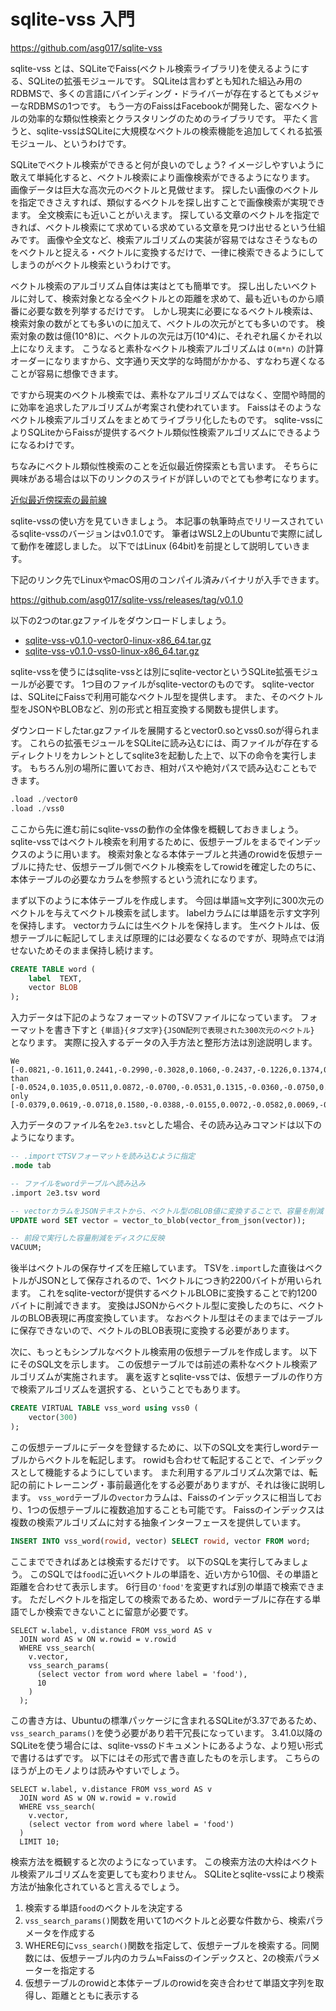 # sqlite-vss 入門

<https://github.com/asg017/sqlite-vss>

sqlite-vss とは、SQLiteでFaiss(ベクトル検索ライブラリ)を使えるようにする、SQLiteの拡張モジュールです。
SQLiteは言わずとも知れた組込み用のRDBMSで、多くの言語にバインディング・ドライバーが存在するとてもメジャーなRDBMSの1つです。
もう一方のFaissはFacebookが開発した、密なベクトルの効率的な類似性検索とクラスタリングのためのライブラリです。
平たく言うと、sqlite-vssはSQLiteに大規模なベクトルの検索機能を追加してくれる拡張モジュール、というわけです。

SQLiteでベクトル検索ができると何が良いのでしょう?
イメージしやすいように敢えて単純化すると、ベクトル検索により画像検索ができるようになります。
画像データは巨大な高次元のベクトルと見做せます。
探したい画像のベクトルを指定できさえすれば、類似するベクトルを探し出すことで画像検索が実現できます。
全文検索にも近いことがいえます。
探している文章のベクトルを指定できれば、ベクトル検索にて求めている求めている文章を見つけ出せるという仕組みです。
画像や全文など、検索アルゴリズムの実装が容易ではなさそうなものをベクトルと捉える・ベクトルに変換するだけで、一律に検索できるようにしてしまうのがベクトル検索というわけです。

ベクトル検索のアルゴリズム自体は実はとても簡単です。
探し出したいベクトルに対して、検索対象となる全ベクトルとの距離を求めて、最も近いものから順番に必要な数を列挙するだけです。
しかし現実に必要になるベクトル検索は、検索対象の数がとても多いのに加えて、ベクトルの次元がとても多いのです。
検索対象の数は億(10^8)に、ベクトルの次元は万(10^4)に、それぞれ届くかそれ以上になりえます。
こうなると素朴なベクトル検索アルゴリズムは `O(m*n)` の計算オーダーになりますから、文字通り天文学的な時間がかかる、すなわち遅くなることが容易に想像できます。

ですから現実のベクトル検索では、素朴なアルゴリズムではなく、空間や時間的に効率を追求したアルゴリズムが考案され使われています。
Faissはそのようなベクトル検索アルゴリズムをまとめてライブラリ化したものです。
sqlite-vssによりSQLiteからFaissが提供するベクトル類似性検索アルゴリズムにできるようになるわけです。

ちなみにベクトル類似性検索のことを近似最近傍探索とも言います。
そちらに興味がある場合は以下のリンクのスライドが詳しいのでとても参考になります。

[近似最近傍探索の最前線](https://speakerdeck.com/matsui_528/jin-si-zui-jin-bang-tan-suo-falsezui-qian-xian)

sqlite-vssの使い方を見ていきましょう。
本記事の執筆時点でリリースされているsqlite-vssのバージョンはv0.1.0です。
筆者はWSL2上のUbuntuで実際に試して動作を確認しました。
以下ではLinux (64bit)を前提として説明していきます。

下記のリンク先でLinuxやmacOS用のコンパイル済みバイナリが入手できます。

<https://github.com/asg017/sqlite-vss/releases/tag/v0.1.0>

以下の2つのtar.gzファイルをダウンロードしましょう。

* [sqlite-vss-v0.1.0-vector0-linux-x86\_64.tar.gz](https://github.com/asg017/sqlite-vss/releases/download/v0.1.0/sqlite-vss-v0.1.0-vector0-linux-x86_64.tar.gz)
* [sqlite-vss-v0.1.0-vss0-linux-x86\_64.tar.gz](https://github.com/asg017/sqlite-vss/releases/download/v0.1.0/sqlite-vss-v0.1.0-vss0-linux-x86_64.tar.gz)

sqlite-vssを使うにはsqlite-vssとは別にsqlite-vectorというSQLite拡張モジュールが必要です。
1つ目のファイルがsqlite-vectorのものです。
sqlite-vectorは、SQLiteにFaissで利用可能なベクトル型を提供します。
また、そのベクトル型をJSONやBLOBなど、別の形式と相互変換する関数も提供します。

ダウンロードしたtar.gzファイルを展開するとvector0.soとvss0.soが得られます。
これらの拡張モジュールをSQLiteに読み込むには、両ファイルが存在するディレクトリをカレントとしてsqlite3を起動した上で、以下の命令を実行します。
もちろん別の場所に置いておき、相対パスや絶対パスで読み込むこともできます。

```sql
.load ./vector0
.load ./vss0
```

ここから先に進む前にsqlite-vssの動作の全体像を概観しておきましょう。
sqlite-vssではベクトル検索を利用するために、仮想テーブルをまるでインデックスのように用います。
検索対象となる本体テーブルと共通のrowidを仮想テーブルに持たせ、仮想テーブル側でベクトル検索をしてrowidを確定したのちに、本体テーブルの必要なカラムを参照するという流れになります。

まず以下のように本体テーブルを作成します。
今回は単語≒文字列に300次元のベクトルを与えてベクトル検索を試します。
labelカラムには単語を示す文字列を保持します。
vectorカラムには生ベクトルを保持します。
生ベクトルは、仮想テーブルに転記してしまえば原理的には必要なくなるのですが、現時点では消せないためそのまま保持し続けます。

```sql
CREATE TABLE word (
    label  TEXT,
    vector BLOB
);
```

入力データは下記のようなフォーマットのTSVファイルになっています。
フォーマットを書き下すと `{単語}{タブ文字}{JSON配列で表現された300次元のベクトル}` となります。
実際に投入するデータの入手方法と整形方法は別途説明します。

```
We  [-0.0821,-0.1611,0.2441,-0.2990,-0.3028,0.1060,-0.2437,-0.1226,0.1374,0.1490,-0.0228,0.0054,-0.1595,0.0336,0.2017,0.2324,-0.1462,-0.1905,-0.2781,0.0106,0.0651,0.0706,-0.2047,-0.1994,0.0149,-0.3776,0.1781,0.0514,-0.1619,0.2291,0.0279,-0.1186,-0.1792,0.1939,-0.0970,0.1471,-0.0101,-0.1104,-0.2486,-0.0117,0.2051,-0.0278,0.0192,0.5304,0.4527,0.1338,0.1232,0.3154,0.1811,0.1945,-0.0093,0.0118,0.0760,-0.2360,-0.0267,-0.0657,-0.0538,-0.0710,-0.3604,0.0367,-0.0173,-0.0384,-0.1370,-0.3618,0.0670,0.0206,0.0858,-0.0429,0.0779,0.0551,-0.0707,-0.0369,0.2544,-0.0073,0.1371,-0.1381,-0.2369,-0.0129,-0.4998,0.1831,0.1699,0.0610,0.0969,0.0089,0.2893,-0.0723,-0.1245,0.0196,-0.1512,0.0287,0.1026,-0.1087,0.8751,0.0838,0.0480,-0.1740,-0.0423,-0.1672,0.0639,-0.1655,0.0429,-0.1362,-0.2363,-0.3844,-0.1241,0.0126,0.0827,-0.3181,-0.0370,-0.0307,-0.0421,-0.0900,0.0864,-0.0597,0.0009,0.0966,0.0214,-0.0590,-0.1057,-0.0235,-0.1137,0.0385,-0.1248,0.0281,0.1239,-0.3581,0.2045,-0.0774,0.0033,0.0017,-0.3064,-0.2814,0.0396,-0.2163,0.2555,-0.1066,-0.5955,0.1830,-0.1699,-0.0194,-0.2643,0.0760,0.0240,-0.1579,0.2914,0.1024,-0.5699,0.1518,0.0668,-0.2326,0.2135,0.0606,0.1075,-0.1528,0.0938,-0.1827,0.3708,0.1333,-0.3536,0.4351,-0.1435,-0.0233,-0.0719,-0.1260,0.0060,-0.0641,0.1225,0.1473,0.1948,-0.0049,-0.0572,-0.0864,0.3352,-0.0504,-0.0461,0.1257,-0.0448,-0.1733,0.1190,-0.0820,0.1000,0.3854,0.0453,0.4960,0.3680,-0.1299,0.2635,-0.2368,-0.1699,0.0119,0.0295,-0.1294,-0.1751,0.3347,-0.1617,0.0016,-0.1284,0.1213,0.0569,-0.0667,0.1992,-0.2861,-0.0909,0.0465,0.2598,-0.1512,0.1806,-0.0365,0.0385,0.0589,0.0528,0.1361,-0.1448,0.0224,0.0783,0.0178,-0.1352,-0.0703,0.1239,0.0375,0.0257,0.0915,0.0873,-0.0612,-0.2353,-0.0109,-0.0900,-0.0391,-0.0269,-0.0725,-0.0596,-0.3063,-0.0601,-0.0168,0.0100,-0.0590,-0.1200,-0.0395,-0.0772,-0.2252,-0.0466,-0.1643,0.1563,0.1885,1.4155,0.0366,0.1598,0.1297,-0.0284,0.1955,0.0594,0.0731,-0.1692,-0.3435,-0.0316,0.2294,-0.0221,-0.0483,0.2140,0.2056,0.1112,0.4555,-0.1920,-0.0075,0.2630,0.1987,0.0219,-0.1091,-0.3074,-0.2380,0.1241,-0.0242,0.1789,0.3501,0.2225,0.0682,-0.1803,0.2676,0.1351,0.0233,-0.2296,-0.0420,-0.8759,0.2872,0.0210,-0.2422,-0.0873,-0.1476,0.0249,0.0350,0.1176,0.0566,-0.4220,-0.1959,0.1179,0.1794,0.0496,0.5656,-0.0609,0.3025]
than    [-0.0524,0.1035,0.0511,0.0872,-0.0700,-0.0531,0.1315,-0.0360,-0.0750,0.0002,-0.0303,0.0214,-0.0398,-0.0023,0.0093,-0.2332,0.0453,0.0029,-0.0289,0.0496,-0.0508,-0.0194,0.0608,-0.0587,-0.1084,-0.0450,0.0272,-0.0661,0.0689,-0.0104,0.0495,0.0141,0.0767,-0.0879,0.0413,0.0495,0.0658,0.0189,0.0842,-0.0030,-0.0648,-0.0404,-0.0924,0.0242,-0.0226,0.0121,-0.0436,0.0023,-0.0206,-0.0139,0.0425,-0.0351,0.0408,-0.0194,-0.0177,0.0306,-0.1232,-0.0892,-0.1006,-0.0200,0.0060,-0.0528,-0.0406,-0.2224,-0.0834,-0.0089,-0.0564,-0.0648,-0.0738,-0.0577,0.0825,-0.0034,0.0513,-0.0397,-0.0159,-0.0350,0.0893,-0.0233,0.1034,0.0001,-0.0213,-0.0011,-0.0340,0.0342,-0.0103,-0.0524,-0.0504,-0.0216,-0.0091,0.1736,-0.0662,0.0311,0.0789,-0.0201,0.0093,0.0421,0.0279,0.0159,0.0133,0.0155,0.0433,0.0401,-0.0093,-0.1389,0.0195,0.0211,-0.1137,-0.0033,-0.0395,0.0023,0.0744,-0.0404,-0.0022,0.0498,-0.0713,-0.1019,-0.0601,-0.0715,0.0261,-0.0777,0.0415,-0.0289,0.0455,0.0212,-0.1756,0.0256,0.0132,-0.0590,-0.0370,0.0612,-0.0369,-0.0323,-0.1548,-0.0962,-0.0030,-0.0077,-0.0689,0.0298,0.0537,-0.0798,0.0032,0.0260,0.1017,0.0301,0.0611,0.2837,-0.2296,0.0024,-0.0334,0.0348,0.0261,0.0171,-0.0385,-0.0168,-0.0131,0.0137,0.1067,-0.0137,-0.0235,0.0378,0.0818,-0.0562,0.0536,-0.0021,0.0107,0.0326,-0.0539,-0.0157,0.0167,-0.0143,-0.0293,0.0359,0.0786,0.0033,0.0027,0.0016,-0.0612,-0.1154,-0.0518,-0.0374,-0.0643,-0.0543,0.0586,-0.0680,-0.0265,0.0551,0.0349,-0.0798,-0.0535,-0.0635,0.0247,0.0133,0.0784,0.0080,0.0456,0.0206,0.0629,0.0293,0.0069,0.1035,-0.0658,0.1186,0.0208,-0.0318,-0.0121,0.0076,-0.0250,-0.0292,-0.0469,-0.1088,0.1482,-0.0731,-0.0533,0.1066,0.0392,0.0329,-0.0987,-0.0014,0.0528,0.0173,0.1431,0.0281,-0.0345,0.1091,0.0161,-0.1663,-0.0120,0.0505,-0.0680,0.0399,-0.0293,-0.0706,0.0099,0.0568,0.0249,0.1172,0.0331,0.0104,-0.0066,0.0239,0.0171,-0.0815,-0.0890,-0.0951,0.3476,0.0620,0.0706,-0.0975,-0.1329,-0.0577,0.0666,-0.0752,0.0817,0.0099,-0.0268,-0.1887,-0.0199,-0.0673,-0.1530,-0.0337,-0.0612,0.1194,0.0115,0.0595,-0.0262,-0.0111,0.0218,-0.1749,0.0605,-0.0333,-0.0175,-0.0588,-0.1048,-0.0693,-0.0006,0.0670,0.0356,-0.0507,-0.0927,-0.0010,0.1070,0.0989,0.0263,-0.0432,-0.0116,-0.0409,0.0530,-0.0368,-0.0550,-0.0658,0.1143,0.0374,-0.0069,-0.1697,0.0930,-0.0223,0.0017,-0.0188,0.0140,0.0387]
only    [-0.0379,0.0619,-0.0718,0.1580,-0.0388,-0.0155,0.0072,-0.0582,0.0069,-0.0231,0.0088,0.0160,0.0388,-0.0342,-0.0217,0.0149,0.0218,-0.0169,-0.0067,0.0286,0.0142,0.0281,-0.0022,-0.0016,-0.0187,-0.0460,0.0292,0.0176,-0.0027,-0.0128,-0.0006,-0.0086,0.0168,-0.0877,-0.0403,0.0434,-0.0323,-0.0704,0.1360,0.0043,-0.0083,-0.0076,0.0441,0.0266,-0.0038,0.0562,0.0092,-0.0694,-0.0131,0.0159,0.0210,-0.0115,0.0192,0.0188,0.0021,0.0203,-0.0411,-0.0725,-0.0719,-0.0201,-0.0432,-0.0090,-0.0195,-0.0453,-0.0157,-0.0580,-0.0401,-0.0116,-0.0569,0.0124,-0.0556,-0.0105,0.1027,-0.0366,-0.0602,0.0006,-0.0182,0.0467,0.0651,0.0087,-0.0204,0.0451,-0.0575,0.0474,-0.0270,-0.0017,0.0933,0.0340,0.0159,0.1464,-0.0221,-0.0195,0.0205,0.0337,0.0066,0.0635,0.0138,0.0091,0.0144,-0.0244,0.0401,-0.0144,-0.0119,-0.1263,0.0694,0.0185,-0.0197,0.0315,0.0243,0.0415,0.0617,-0.0243,-0.0227,-0.0779,0.0070,-0.0368,-0.0636,-0.0181,0.0271,-0.0374,0.0191,0.0470,0.0814,-0.0005,0.0560,0.0642,0.0360,-0.0486,-0.0404,0.0732,-0.0213,-0.0020,0.0277,-0.0192,0.0231,0.0037,-0.0629,-0.0165,0.0256,0.0262,-0.0608,-0.0173,0.0252,0.0220,-0.0300,0.0245,-0.2336,-0.0402,-0.0257,-0.0782,-0.1034,0.0425,-0.0268,-0.0339,0.0189,0.0487,0.0849,0.0101,-0.0480,0.0201,-0.0040,-0.0114,0.0390,-0.0261,-0.0133,0.0112,0.0134,-0.0180,0.0608,0.0287,-0.0177,-0.0182,0.0099,0.0199,0.0304,-0.0090,-0.0352,0.0303,0.0115,-0.0222,-0.0544,0.0772,-0.0446,0.0021,0.0496,0.0377,-0.0125,-0.0475,-0.0036,0.0193,-0.0284,0.0001,0.0230,-0.0022,0.0017,0.0195,-0.0131,0.0135,0.0283,0.0920,-0.0716,0.1422,-0.0172,-0.0383,0.0052,-0.0545,-0.0075,-0.0409,-0.0180,0.0594,0.0235,-0.0110,-0.0686,-0.0054,-0.0005,-0.0434,-0.0232,0.0536,0.0039,0.0207,0.0447,-0.0320,0.0099,0.1061,-0.0160,-0.0025,0.0067,0.0499,0.0027,0.0192,-0.0278,-0.0477,0.0139,0.0373,0.0202,-0.0306,-0.0076,-0.0296,0.0534,0.0262,-0.0257,-0.0216,-0.0661,-0.1382,0.2266,-0.0229,0.0759,-0.0450,-0.0874,0.0602,0.0174,-0.0709,-0.0105,0.0217,0.0059,-0.0185,-0.0712,-0.0411,-0.0195,-0.0089,-0.0086,0.0966,-0.0113,0.0350,-0.1159,-0.0294,-0.0090,-0.0651,0.1208,-0.0177,-0.0257,-0.0425,-0.0310,-0.0448,0.0131,-0.0864,-0.0246,0.0714,-0.0793,0.0455,-0.0021,0.0085,-0.1272,-0.0587,-0.0088,-0.0159,0.1166,-0.0920,-0.0570,0.0319,0.0287,0.0619,-0.0228,-0.0310,-0.0339,-0.0033,0.0238,0.0768,-0.0735,0.0020]
```

入力データのファイル名を`2e3.tsv`とした場合、その読み込みコマンドは以下のようになります。

```sql
-- .importでTSVフォーマットを読み込むように指定
.mode tab

-- ファイルをwordテーブルへ読み込み
.import 2e3.tsv word

-- vectorカラムをJSONテキストから、ベクトル型のBLOB値に変換することで、容量を削減
UPDATE word SET vector = vector_to_blob(vector_from_json(vector));

-- 前段で実行した容量削減をディスクに反映
VACUUM;
```

後半はベクトルの保存サイズを圧縮しています。
TSVを`.import`した直後はベクトルがJSONとして保存されるので、1ベクトルにつき約2200バイトが用いられます。
これをsqlite-vectorが提供するベクトルBLOBに変換することで約1200バイトに削減できます。
変換はJSONからベクトル型に変換したのちに、ベクトルのBLOB表現に再度変換しています。
なおベクトル型はそのままではテーブルに保存できないので、ベクトルのBLOB表現に変換する必要があります。

次に、もっともシンプルなベクトル検索用の仮想テーブルを作成します。
以下にそのSQL文を示します。
この仮想テーブルでは前述の素朴なベクトル検索アルゴリズムが実施されます。
裏を返すとsqlite-vssでは、仮想テーブルの作り方で検索アルゴリズムを選択する、ということでもあります。

```sql
CREATE VIRTUAL TABLE vss_word using vss0 (
    vector(300)
);
```

この仮想テーブルにデータを登録するために、以下のSQL文を実行しwordテーブルからベクトルを転記します。
rowidも合わせて転記することで、インデックスとして機能するようにしています。
また利用するアルゴリズム次第では、転記の前にトレーニング・事前最適化をする必要がありますが、それは後に説明します。
`vss_word`テーブルの`vector`カラムは、Faissのインデックスに相当しており、1つの仮想テーブルに複数追加することも可能です。
Faissのインデックスは複数の検索アルゴリズムに対する抽象インターフェースを提供しています。

```sql
INSERT INTO vss_word(rowid, vector) SELECT rowid, vector FROM word;
```

ここまでできればあとは検索するだけです。
以下のSQLを実行してみましょう。
このSQLでは`food`に近いベクトルの単語を、近い方から10個、その単語と距離を合わせて表示します。
6行目の`'food'`を変更すれば別の単語で検索できます。
ただしベクトルを指定しての検索であるため、wordテーブルに存在する単語でしか検索できないことに留意が必要です。

```
SELECT w.label, v.distance FROM vss_word AS v
  JOIN word AS w ON w.rowid = v.rowid
  WHERE vss_search(
    v.vector,
    vss_search_params(
      (select vector from word where label = 'food'),
      10
    )
  );
```

この書き方は、Ubuntuの標準パッケージに含まれるSQLiteが3.37であるため、`vss_search_params()`を使う必要があり若干冗長になっています。
3.41.0以降のSQLiteを使う場合には、sqlite-vssのドキュメントにあるような、より短い形式で書けるはずです。
以下にはその形式で書き直したものを示します。
こちらのほうが上のモノよりは読みやすいでしょう。

```
SELECT w.label, v.distance FROM vss_word AS v
  JOIN word AS w ON w.rowid = v.rowid
  WHERE vss_search(
    v.vector,
    (select vector from word where label = 'food')
  )
  LIMIT 10;
```

検索方法を概観すると次のようになっています。
この検索方法の大枠はベクトル検索アルゴリズムを変更しても変わりません。
SQLiteとsqlite-vssにより検索方法が抽象化されていると言えるでしょう。

1. 検索する単語`food`のベクトルを決定する
2. `vss_search_params()`関数を用いて1のベクトルと必要な件数から、検索パラメータを作成する
3. WHERE句に`vss_search()`関数を指定して、仮想テーブルを検索する。同関数には、仮想テーブル内のカラム≒Faissのインデックスと、2の検索パラメーターを指定する
4. 仮想テーブルのrowidと本体テーブルのrowidを突き合わせて単語文字列を取得し、距離とともに表示する

